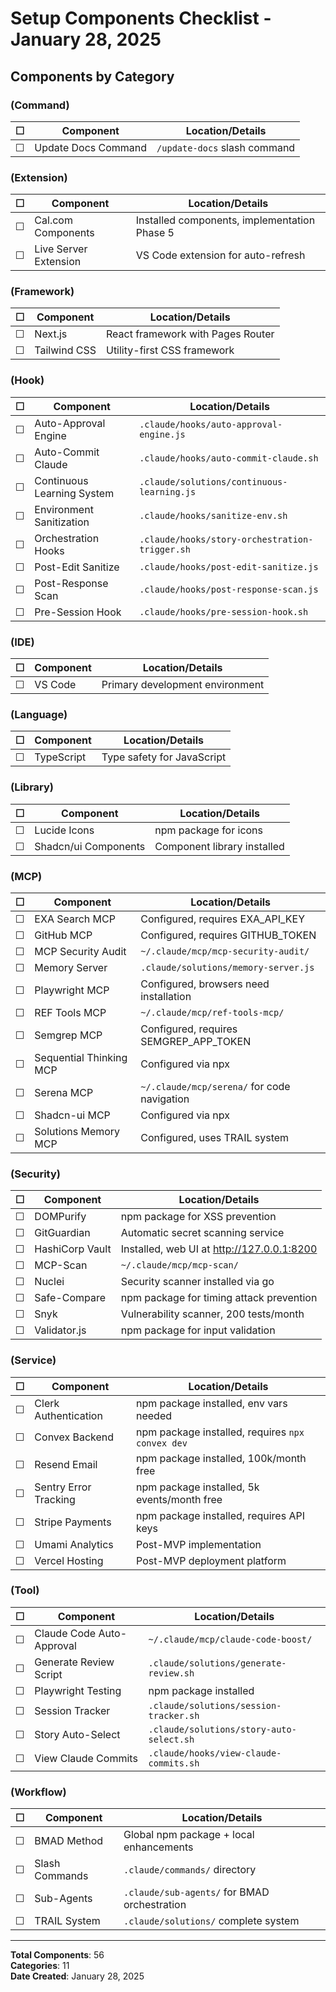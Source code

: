 # Setup Components Checklist - January 28, 2025

## Components by Category

### (Command)
| ☐ | Component | Location/Details |
|---|-----------|------------------|
| ☐ | Update Docs Command | `/update-docs` slash command |

### (Extension)
| ☐ | Component | Location/Details |
|---|-----------|------------------|
| ☐ | Cal.com Components | Installed components, implementation Phase 5 |
| ☐ | Live Server Extension | VS Code extension for auto-refresh |

### (Framework)
| ☐ | Component | Location/Details |
|---|-----------|------------------|
| ☐ | Next.js | React framework with Pages Router |
| ☐ | Tailwind CSS | Utility-first CSS framework |

### (Hook)
| ☐ | Component | Location/Details |
|---|-----------|------------------|
| ☐ | Auto-Approval Engine | `.claude/hooks/auto-approval-engine.js` |
| ☐ | Auto-Commit Claude | `.claude/hooks/auto-commit-claude.sh` |
| ☐ | Continuous Learning System | `.claude/solutions/continuous-learning.js` |
| ☐ | Environment Sanitization | `.claude/hooks/sanitize-env.sh` |
| ☐ | Orchestration Hooks | `.claude/hooks/story-orchestration-trigger.sh` |
| ☐ | Post-Edit Sanitize | `.claude/hooks/post-edit-sanitize.js` |
| ☐ | Post-Response Scan | `.claude/hooks/post-response-scan.js` |
| ☐ | Pre-Session Hook | `.claude/hooks/pre-session-hook.sh` |

### (IDE)
| ☐ | Component | Location/Details |
|---|-----------|------------------|
| ☐ | VS Code | Primary development environment |

### (Language)
| ☐ | Component | Location/Details |
|---|-----------|------------------|
| ☐ | TypeScript | Type safety for JavaScript |

### (Library)
| ☐ | Component | Location/Details |
|---|-----------|------------------|
| ☐ | Lucide Icons | npm package for icons |
| ☐ | Shadcn/ui Components | Component library installed |

### (MCP)
| ☐ | Component | Location/Details |
|---|-----------|------------------|
| ☐ | EXA Search MCP | Configured, requires EXA_API_KEY |
| ☐ | GitHub MCP | Configured, requires GITHUB_TOKEN |
| ☐ | MCP Security Audit | `~/.claude/mcp/mcp-security-audit/` |
| ☐ | Memory Server | `.claude/solutions/memory-server.js` |
| ☐ | Playwright MCP | Configured, browsers need installation |
| ☐ | REF Tools MCP | `~/.claude/mcp/ref-tools-mcp/` |
| ☐ | Semgrep MCP | Configured, requires SEMGREP_APP_TOKEN |
| ☐ | Sequential Thinking MCP | Configured via npx |
| ☐ | Serena MCP | `~/.claude/mcp/serena/` for code navigation |
| ☐ | Shadcn-ui MCP | Configured via npx |
| ☐ | Solutions Memory MCP | Configured, uses TRAIL system |

### (Security)
| ☐ | Component | Location/Details |
|---|-----------|------------------|
| ☐ | DOMPurify | npm package for XSS prevention |
| ☐ | GitGuardian | Automatic secret scanning service |
| ☐ | HashiCorp Vault | Installed, web UI at http://127.0.0.1:8200 |
| ☐ | MCP-Scan | `~/.claude/mcp/mcp-scan/` |
| ☐ | Nuclei | Security scanner installed via go |
| ☐ | Safe-Compare | npm package for timing attack prevention |
| ☐ | Snyk | Vulnerability scanner, 200 tests/month |
| ☐ | Validator.js | npm package for input validation |

### (Service)
| ☐ | Component | Location/Details |
|---|-----------|------------------|
| ☐ | Clerk Authentication | npm package installed, env vars needed |
| ☐ | Convex Backend | npm package installed, requires `npx convex dev` |
| ☐ | Resend Email | npm package installed, 100k/month free |
| ☐ | Sentry Error Tracking | npm package installed, 5k events/month free |
| ☐ | Stripe Payments | npm package installed, requires API keys |
| ☐ | Umami Analytics | Post-MVP implementation |
| ☐ | Vercel Hosting | Post-MVP deployment platform |

### (Tool)
| ☐ | Component | Location/Details |
|---|-----------|------------------|
| ☐ | Claude Code Auto-Approval | `~/.claude/mcp/claude-code-boost/` |
| ☐ | Generate Review Script | `.claude/solutions/generate-review.sh` |
| ☐ | Playwright Testing | npm package installed |
| ☐ | Session Tracker | `.claude/solutions/session-tracker.sh` |
| ☐ | Story Auto-Select | `.claude/solutions/story-auto-select.sh` |
| ☐ | View Claude Commits | `.claude/hooks/view-claude-commits.sh` |

### (Workflow)
| ☐ | Component | Location/Details |
|---|-----------|------------------|
| ☐ | BMAD Method | Global npm package + local enhancements |
| ☐ | Slash Commands | `.claude/commands/` directory |
| ☐ | Sub-Agents | `.claude/sub-agents/` for BMAD orchestration |
| ☐ | TRAIL System | `.claude/solutions/` complete system |

---

**Total Components**: 56  
**Categories**: 11  
**Date Created**: January 28, 2025